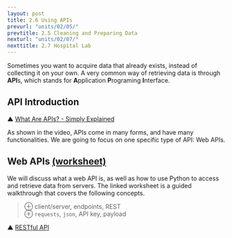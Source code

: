 ```yaml
---
layout: post
title: 2.6 Using APIs
prevurl: "units/02/05/"
prevtitle: 2.5 Cleaning and Preparing Data
nexturl: "units/02/07/"
nexttitle: 2.7 Hospital Lab
---
```

Sometimes you want to acquire data that already exists, instead of collecting it on your own. A very common way of retrieving data is through **API**s, which stands for **A**pplication **P**rograming **I**nterface.

## API Introduction
▲ [What Are APIs? - Simply Explained](https://www.youtube.com/watch?v=OVvTv9Hy91Q)

As shown in the video, APIs come in many forms, and have many functionalities. We are going to focus on one specific type of API: Web APIs.

## Web APIs [(worksheet)][web]
We will discuss what a web API is, as well as how to use Python to access and retrieve data from servers. The linked worksheet is a guided walkthrough that covers the following concepts.

> ⊕ client/server, endpoints, REST  
> ⊕ `requests`, `json`, API key, payload

▲ [RESTful API](https://restfulapi.net/)

[web]: https://docs.google.com/document/d/19H4rMzUfkaMnPIheM6H80t9UA06kiWnI-vVrN0ohQkA/edit?usp=sharing